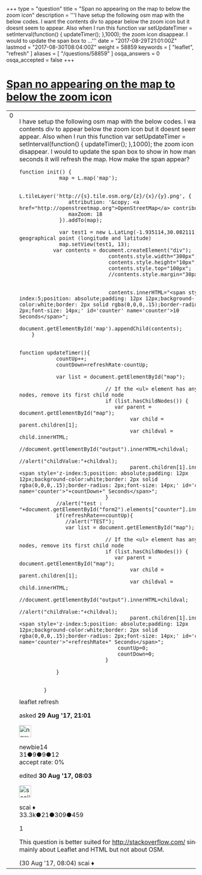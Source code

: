 +++
type = "question"
title = "Span no appearing on the map to below the zoom icon"
description = '''I have setup the following osm map with the below codes. I want the contents div to appear below the zoom icon but it doesnt seem to appear. Also when I run this function var setUpdateTimer = setInterval(function() { updateTimer(); },1000); the zoom icon disappear. I would to update the span box to ...'''
date = "2017-08-29T21:01:00Z"
lastmod = "2017-08-30T08:04:00Z"
weight = 58859
keywords = [ "leaflet", "refresh" ]
aliases = [ "/questions/58859" ]
osqa_answers = 0
osqa_accepted = false
+++

<div class="headNormal">

# [Span no appearing on the map to below the zoom icon](/questions/58859/span-no-appearing-on-the-map-to-below-the-zoom-icon)

</div>

<div id="main-body">

<div id="askform">

<table id="question-table" style="width:100%;">
<colgroup>
<col style="width: 50%" />
<col style="width: 50%" />
</colgroup>
<tbody>
<tr>
<td style="width: 30px; vertical-align: top"><div class="vote-buttons">
<span id="post-58859-upvote" class="ajax-command post-vote up" rel="nofollow" title="I like this post (click again to cancel)"> </span>
<div id="post-58859-score" class="post-score" title="current number of votes">
0
</div>
<span id="post-58859-downvote" class="ajax-command post-vote down" rel="nofollow" title="I dont like this post (click again to cancel)"> </span> <span id="favorite-mark" class="ajax-command favorite-mark" rel="nofollow" title="mark/unmark this question as favorite (click again to cancel)"> </span>
<div id="favorite-count" class="favorite-count">
&#10;</div>
</div></td>
<td><div id="item-right">
<div class="question-body">
<p>I have setup the following osm map with the below codes. I want the contents div to appear below the zoom icon but it doesnt seem to appear. Also when I run this function var setUpdateTimer = setInterval(function() { updateTimer(); },1000); the zoom icon disappear. I would to update the span box to show in how many seconds it will refresh the map. How make the span appear?</p>
<pre><code>function init() {
             map = L.map(&#39;map&#39;);
&#10;             L.tileLayer(&#39;http://{s}.tile.osm.org/{z}/{x}/{y}.png&#39;, {
                attribution: &#39;&amp;copy; &lt;a href=&quot;http://openstreetmap.org&quot;&gt;OpenStreetMap&lt;/a&gt; contributors&#39;,
                maxZoom: 18
             }).addTo(map);
&#10;             var test1 = new L.LatLng(-1.935114,30.082111); // geographical point (longitude and latitude)
             map.setView(test1, 13);
           var contents = document.createElement(&quot;div&quot;);
                             contents.style.width=&quot;300px&quot;;
                             contents.style.height=&quot;10px&quot;;
                             contents.style.top=&quot;100px&quot;;
                             //contents.style.margin=&quot;30px&quot;;
&#10;
                             contents.innerHTML=&quot;&lt;span style=&#39;z-index:5;position: absolute;padding: 12px 12px;background-color:white;border: 2px solid rgba(0,0,0,.15);border-radius: 2px;font-size: 14px;&#39; id=&#39;counter&#39; name=&#39;counter&#39;&gt;10 Seconds&lt;/span&gt;&quot;;
                             document.getElementById(&#39;map&#39;).appendChild(contents);
    }
&#10;
function updateTimer(){
            countUp++;
            countDown=refreshRate-countUp;
&#10;            var list = document.getElementById(&quot;map&quot;);
&#10;                            // If the &lt;ul&gt; element has any child nodes, remove its first child node
                            if (list.hasChildNodes()) {
                               var parent = document.getElementById(&quot;map&quot;);
                                    var child = parent.children[1];
                                    var childval = child.innerHTML;
                                    //document.getElementById(&quot;output&quot;).innerHTML=childval;
                                    //alert(&quot;childValue:&quot;+childval);
                                    parent.children[1].innerHTML=&quot;&lt;span style=&#39;z-index:5;position: absolute;padding: 12px 12px;background-color:white;border: 2px solid rgba(0,0,0,.15);border-radius: 2px;font-size: 14px;&#39; id=&#39;counter&#39; name=&#39;counter&#39;&gt;&quot;+countDown+&quot; Seconds&lt;/span&gt;&quot;;
                            }
            //alert(&quot;test : &quot;+document.getElementById(&quot;form2&quot;).elements[&quot;counter&quot;].innerHTML);
            if(refreshRate==countUp){
               //alert(&quot;TEST&quot;);
               var list = document.getElementById(&quot;map&quot;);
&#10;                            // If the &lt;ul&gt; element has any child nodes, remove its first child node
                            if (list.hasChildNodes()) {
                               var parent = document.getElementById(&quot;map&quot;);
                                    var child = parent.children[1];
                                    var childval = child.innerHTML;
                                    //document.getElementById(&quot;output&quot;).innerHTML=childval;
                                    //alert(&quot;childValue:&quot;+childval);
                                    parent.children[1].innerHTML=&quot;&lt;span style=&#39;z-index:5;position: absolute;padding: 12px 12px;background-color:white;border: 2px solid rgba(0,0,0,.15);border-radius: 2px;font-size: 14px;&#39; id=&#39;counter&#39; name=&#39;counter&#39;&gt;&quot;+refreshRate+&quot; Seconds&lt;/span&gt;&quot;;
                                countUp=0;
                                countDown=0;
                            }
&#10;            }
&#10;
        }</code></pre>
</div>
<div id="question-tags" class="tags-container tags">
<span class="post-tag tag-link-leaflet" rel="tag" title="see questions tagged &#39;leaflet&#39;">leaflet</span> <span class="post-tag tag-link-refresh" rel="tag" title="see questions tagged &#39;refresh&#39;">refresh</span>
</div>
<div id="question-controls" class="post-controls">
&#10;</div>
<div class="post-update-info-container">
<div class="post-update-info post-update-info-user">
<p>asked <strong>29 Aug '17, 21:01</strong></p>
<img src="https://secure.gravatar.com/avatar/26750873415fcbe30ebf2fdeab499d99?s=32&amp;d=identicon&amp;r=g" class="gravatar" width="32" height="32" alt="newbie14&#39;s gravatar image" />
<p><span>newbie14</span><br />
<span class="score" title="31 reputation points">31</span><span title="9 badges"><span class="badge1">●</span><span class="badgecount">9</span></span><span title="9 badges"><span class="silver">●</span><span class="badgecount">9</span></span><span title="12 badges"><span class="bronze">●</span><span class="badgecount">12</span></span><br />
<span class="accept_rate" title="Rate of the user&#39;s accepted answers">accept rate:</span> <span title="newbie14 has no accepted answers">0%</span></p>
</div>
<div class="post-update-info post-update-info-edited">
<p><span> edited <strong>30 Aug '17, 08:03</strong> </span></p>
<img src="https://secure.gravatar.com/avatar/52d3234f3be58156770e8a91d575bfbd?s=32&amp;d=identicon&amp;r=g" class="gravatar" width="32" height="32" alt="scai&#39;s gravatar image" />
<p><span>scai ♦</span><br />
<span class="score" title="33317 reputation points"><span>33.3k</span></span><span title="21 badges"><span class="badge1">●</span><span class="badgecount">21</span></span><span title="309 badges"><span class="silver">●</span><span class="badgecount">309</span></span><span title="459 badges"><span class="bronze">●</span><span class="badgecount">459</span></span></p>
</div>
</div>
<div id="comments-container-58859" class="comments-container">
<span id="58863"></span>
<div id="comment-58863" class="comment">
<div id="post-58863-score" class="comment-score">
1
</div>
<div class="comment-text">
<p>This question is better suited for <a href="http://stackoverflow.com/">http://stackoverflow.com/</a> since it is mainly about Leaflet and HTML but not about OSM.</p>
</div>
<div id="comment-58863-info" class="comment-info">
<span class="comment-age">(30 Aug '17, 08:04)</span> <span class="comment-user userinfo">scai ♦</span>
</div>
</div>
</div>
<div id="comment-tools-58859" class="comment-tools">
&#10;</div>
<div class="clear">
&#10;</div>
<div id="comment-58859-form-container" class="comment-form-container">
&#10;</div>
<div class="clear">
&#10;</div>
</div></td>
</tr>
</tbody>
</table>

</div>

</div>

